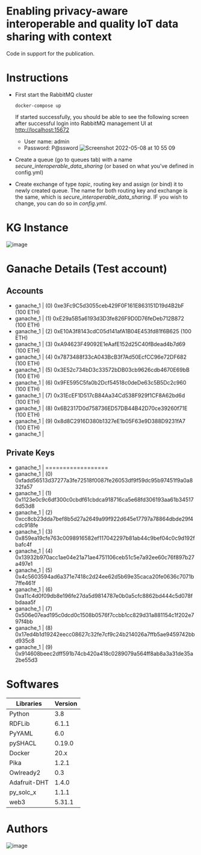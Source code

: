 # Enabling privacy-aware interoperable and quality IoT data sharing with context

Code in support for the publication.


# Instructions
- First start the RabbitMQ cluster
  ```
  docker-compose up
  ```
  If started successfully, you should be able to see the following screen after successful login into RabbitMQ management UI at [http://localhost:15672](http://localhost:15672)
  
  - User name: admin
  - Password: P@ssword
  ![Screenshot 2022-05-08 at 10 55 09](https://user-images.githubusercontent.com/52251022/167291400-11a318cc-e278-4ab0-a3b0-61cda9848a90.png)

- Create a queue (go to queues tab) with a name *secure_interoperable_data_sharing*  (or based on what you've defined in config.yml)
- Create exchange of type *topic*, routing key and assign (or bind) it to newly created queue. The name for both routing key and exchange is the same, which is *secure_interoperable_data_sharing*. IF you wish to change, you can do so in *config.yml*.

# KG Instance  

![image](https://user-images.githubusercontent.com/52251022/205376587-39024fe0-b5b9-44c8-b22f-3e383b273e6a.png)

# Ganache Details (Test account)
## Accounts 
- ganache_1  | (0) 0xe3Fc9C5d3055ceb429F0F161E863151D19d4B2bF (100 ETH)
- ganache_1  | (1) 0xE29a5B5a6193d3D3fe826F9D0D76feDeb712B872 (100 ETH)
- ganache_1  | (2) 0xE10A3f8143cdC05d141afA1B04E453fd81f6B625 (100 ETH)
- ganache_1  | (3) 0xA94623F49092E1eAafE152d25C40fBdead4b7d69 (100 ETH)
- ganache_1  | (4) 0x7873488f33cA043BcB3f7Ad50EcfCC96e72DF682 (100 ETH)
- ganache_1  | (5) 0x3E52c734bD3c33572bDB03cb9626cdb4670E69bB (100 ETH)
- ganache_1  | (6) 0x9FE595C5fa0b2Dcf54518c0deDe63c5B5Dc2c960 (100 ETH)
- ganache_1  | (7) 0x31EcEF1D517cB84Aa34Cd538F929f1CF8A62bd6d (100 ETH)
- ganache_1  | (8) 0x6B2317D0d758736ED57DB44B42D70ce39260f71E (100 ETH)
- ganache_1  | (9) 0x8d8C2916D380b1327eE1b05F63e9D388D9231fA7 (100 ETH)
- ganache_1  |

## Private Keys
- ganache_1  | ==================
- ganache_1  | (0) 0xfadd56513d37277a3fe72518f0087fe26053df9f59dc95b97451f9a0a832fa57
- ganache_1  | (1) 0x1123e0c9c6df300c0cbdf61cbdca918716ca5e68fd306193aa61b345176d53d8
- ganache_1  | (2) 0xcc8cb23dda7bef8b5d27a2649a99f922d645e17797a78864dbde29f4cdc918fe
- ganache_1  | (3) 0x859ea19cfe763c0098916582ef117042297b81ab44c9bef04c0c9d192fbafc4f
- ganache_1  | (4) 0x13932b970acc1ae04e21a71ae4751106ceb51c5e7a92ee60c76f897b27a497e1
- ganache_1  | (5) 0x4c5603594ad6a371e7418c2d24ee62d5b69e35caca20fe0636c7071b7ffe461f
- ganache_1  | (6) 0xa11c4d0f09db8e196fe27da5d9814787e0b0a5cfc8862bd444c5d078fbdaaa5f
- ganache_1  | (7) 0x506e07ead195c0dcd0c1508b0576f7ccbb1cc829d31a881154c1f202e797f4bb
- ganache_1  | (8) 0x17ed4b1d19242eecc08627c32fe7cf9c24b214026a7ffb5ae9459742bbd935c8
- ganache_1  | (9) 0x914608beec2dff591b74cb420a418c0289079a564ff8ab8a3a31de35a2be55d3


# Softwares
|Libraries|Version|  
|---|---| 
|Python |3.8|  
|RDFLib|6.1.1|  
|PyYAML|6.0|  
|pySHACL|0.19.0|
|Docker|20.x|
|Pika|1.2.1|
|Owlready2|0.3|
|Adafruit-DHT|1.4.0|
|py_solc_x|1.1.1|
|web3|5.31.1|

# Authors
![image](https://user-images.githubusercontent.com/52251022/215083330-5dfe07ba-657c-4a3b-ab3c-79471e5cf771.png)



